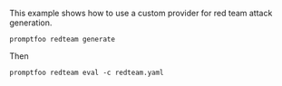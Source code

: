 This example shows how to use a custom provider for red team attack generation.

```
promptfoo redteam generate
```

Then

```
promptfoo redteam eval -c redteam.yaml
```
